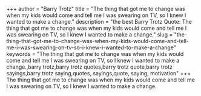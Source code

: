 +++
author = "Barry Trotz"
title = "The thing that got me to change was when my kids would come and tell me I was swearing on TV, so I knew I wanted to make a change."
description = "the best Barry Trotz Quote: The thing that got me to change was when my kids would come and tell me I was swearing on TV, so I knew I wanted to make a change."
slug = "the-thing-that-got-me-to-change-was-when-my-kids-would-come-and-tell-me-i-was-swearing-on-tv-so-i-knew-i-wanted-to-make-a-change"
keywords = "The thing that got me to change was when my kids would come and tell me I was swearing on TV, so I knew I wanted to make a change.,barry trotz,barry trotz quotes,barry trotz quote,barry trotz sayings,barry trotz saying,quotes, sayings,quote, saying, motivation"
+++
The thing that got me to change was when my kids would come and tell me I was swearing on TV, so I knew I wanted to make a change.

